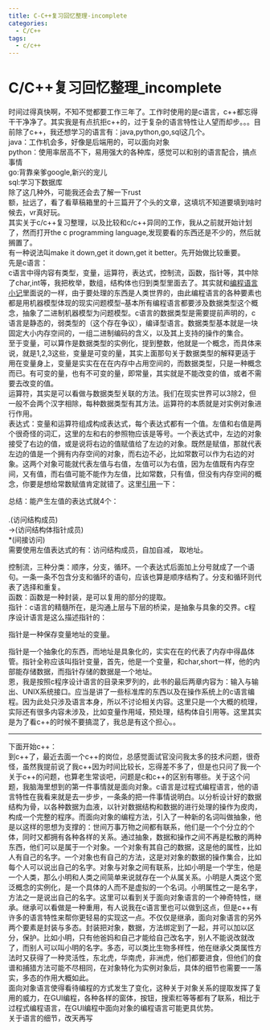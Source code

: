 ```yaml
---
title: C-C++复习回忆整理-incomplete
categories:
  - C/C++
tags:
  - c/c++
---
```


# C/C++复习回忆整理_incomplete

时间过得真快啊，不知不觉都要工作三年了。工作时使用的是c语言，c++都忘得干干净净了。其实我是有点抗拒c++的，过于复杂的语言特性让人望而却步。。。目前除了c++，我还想学习的语言有：java,python,go,sql这几个。<br/> java：工作机会多，好像是后端用的，可以面向对象<br/> python：使用率居高不下，易用强大的各种库，感觉可以和别的语言配合，搞点事情<br/> go:背靠亲爹google,新兴的宠儿<br/> sql:学习下数据库<br/> 除了这几种外，可能我还会去了解一下rust<br/> 额，扯远了，看了看草稿箱里的十三篇开了个头的文章，这填坑不知道要填到啥时候去，vr真好玩。<br/> 其实关于c/c++复习整理，以及比较和c/c++异同的工作，我从之前就开始计划了，然而打开the c programming language,发现要看的东西还是不少的，然后就搁置了。<br/> 有一种说法叫make it down,get it down,get it better。先开始做比较重要。<br/> 先是c语言：<br/> c语言中得内容有类型，变量，运算符，表达式，控制流，函数，指针等，其中除了char,int等，我把枚举，数组，结构体也归到类型里面去了。其实就和[编程语言小记](https://blog.csdn.net/m0_37565736/article/details/114743043)里面说的一样，由于要处理的东西是人类世界的，由此编程语言的各种要素也都是用机器模型体现的现实问题模型–基本所有编程语言都要涉及数据类型这个概念，抽象了二进制机器模型为问题模型。c语言的数据类型是需要提前声明的，c语言是静态的，弱类型的（这个存在争议），编译型语言。数据类型基本就是一块固定大小内存空间的，一组二进制编码的含义，以及其上支持的操作的集合。<br/> 至于变量，可以算作是数据类型的实例化，提到整数，他就是一个概念，而具体来说，就是1,2,3这些，变量是可变的量，其实上面那句关于数据类型的解释更适于用在变量身上，变量是实实在在在内存中占用空间的，而数据类型，只是一种概念而已。有可变的量，也有不可变的量，即常量，其实就是不能改变的值，或者不需要去改变的值。<br/> 运算符，其实是可以看做与数据类型关联的方法。我们在现实世界可以3除2，但一般不会两个汉字相除，每种数据类型有其方法。运算符的本质就是对实例对象进行作用。<br/> 表达式：变量和运算符组成构成表达式，每个表达式都有一个值。左值和右值是两个很奇怪的词汇，这里的左和右的参照物应该是等号。一个表达式中，左边的对象接受了右边的值，或是说将右边的值赋值给了左边的对象。既然是赋值，那就代表左边的值是一个拥有内存空间的对象，而右边不必，比如常数可以作为右边的对象。这两个对象可能就代表左值与右值，左值可以为右值，因为左值既有内存空间，又有值，而右值可能不能作为左值，比如常数，只有值，但没有内存空间的概念，你要是想给常数赋值肯定就错了。这里[引用](https://blog.csdn.net/kinado/article/details/10136397)一下：

> 
总结：能产生左值的表达式就4个：<br/> [ ](下标引用)<br/> .(访问结构成员)<br/> -&gt;(访问结构体指针成员)<br/> *(间接访问)<br/> 需要使用左值表达式的有：访问结构成员，自加自减， 取地址。


控制流，三种分类：顺序，分支，循环。一个表达式后面加上分号就成了一个语句。一条一条不包含分支和循环的语句，应该也算是顺序结构了。分支和循环则代表了选择和重复。<br/> 函数：函数是一种封装，是可以复用的部分的提取。<br/> 指针：c语言的精髓所在，是沟通上层与下层的桥梁，是抽象与具象的交界。c程序设计语言是这么描述指针的：

> 
指针是一种保存变量地址的变量。


指针是一个抽象化的东西，而地址是具象化的，实实在在的代表了内存中得晶体管。指针全称应该叫指针变量，首先，他是一个变量，和char,short一样，他的内部能存储数据，而指针存储的数据是一个地址。<br/> 恩，我是按照c程序设计语言的目录来罗列的，此书的最后两章内容为：输入与输出、UNIX系统接口。应当是讲了一些标准库的东西以及在操作系统上的c语言编程。因为此处只涉及语言本身，所以不讨论相关内容。这里只是一个大概的梳理，实际还有很多内容未涉及，比如变量作用域，预处理，结构体自引用等。这里其实是为了看c++的时候不要搞混了，我总是有这个担心。。

---


下面开始c++：<br/> 到c++了，最近去面一个c++的岗位，总感觉面试官没问我太多的技术问题，很奇怪，虽然我提前说了我c++因为时间比较长，忘得差不多了，但是也只问了我一个关于c++的问题，也算老生常谈吧，问题是c和c++的区别有哪些。关于这个问题，我脑海里想到的第一件事情就是面向对象。c语言是过程式编程语言，他的语言特性在我看来就是去一步步，一条条的把一件事情说明白。以分析设计好的数据结构为骨，以各种数据为血液，以针对数据结构和数据的进行处理的操作为皮肉，构成一个完整的程序。而面向对象的编程方法，引入了一种新的名词叫做抽象，他是以这样的思想为支撑的：世间万事万物之间都有联系，他们是一个个分立的个体，同时又都拥有各种各样的关系。通过抽象，数据和操作之间不再是松散的两种东西，他们可以是属于一个对象。一个对象有其自己的数据，这是他的属性，比如人有自己的名字。一个对象也有自己的方法，这是对对象的数据的操作集合，比如每个人可以说出自己的名字。对象与对象之间有联系，比如小明是一个学生，他是一个人类，那么小明和人类之间简单来说就存在一个从属关系。小明是人类这个宽泛概念的实例化，是一个具体的人而不是虚拟的一个名词。小明属性之一是名字，方法之一是说出自己的名字。这里可以看到关于面向对象语言的一个神奇特性，继承。继承可以看做是一种重用，有人说我在c语言里也可以做到这点，但是c++有许多的语言特性来帮你更轻易的实现这一点。不仅仅是继承，面向对象语言的另外两个要素是封装与多态。封装把对象，数据，方法绑定到了一起，并可以加以区分，保护。比如小明，只有他爸妈和自己才能给自己改名字，别人不能说改就改了，而别人可以叫小明的名字。多态，可以类比生物多样性，他在继承父类属性方法时又获得了一种灵活性，东北虎，华南虎，非洲虎，他们都要进食，但他们的食谱和捕猎方法可能不尽相同，在对象特化为实例对象后，具体的细节也需要一一落实，多态的作用大概如此。<br/> 面向对象语言使得看待编程的方式发生了变化，这种关于对象关系的提取发挥了复用的威力，在GUI编程，各种各样的窗体，按钮，搜索栏等等都有了联系，相比于过程式编程语言，在GUI编程中面向对象的编程语言可能更具优势。<br/> 关于语言的细节，改天再写
